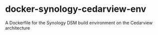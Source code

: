# docker-synology-cedarview-env
A Dockerfile for the Synology DSM build environment on the Cedarview architecture
